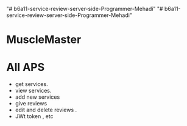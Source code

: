 "# b6a11-service-review-server-side-Programmer-Mehadi" 
"# b6a11-service-review-server-side-Programmer-Mehadi" 

# MuscleMaster 

#  All APS
-  get services.
-  view services.
-  add new services
-  give reviews
-  edit and delete reviews . 
- JWt token , etc
